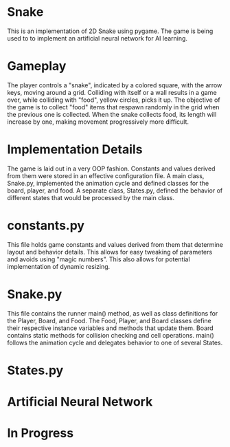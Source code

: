 # Snake
This is an implementation of 2D Snake using pygame. The game is being used to to implement an artificial neural network for AI learning.

# Gameplay
The player controls a "snake", indicated by a colored square, with the arrow keys, moving around a grid.
Colliding with itself or a wall results in a game over, while colliding with "food", yellow circles, picks it up.
The objective of the game is to collect "food" items that respawn randomly in the grid when the previous one is collected.
When the snake collects food, its length will increase by one, making movement progressively more difficult.

# Implementation Details
The game is laid out in a very OOP fashion. Constants and values derived from them were stored in an effective configuration file. A main class, Snake.py, implemented the animation cycle and defined classes for the board, player, and food. A separate class, States.py, defined the behavior of different states that would be processed by the main class.

# constants.py 
This file holds game constants and values derived from them that determine layout and behavior details.
This allows for easy tweaking of parameters and avoids using "magic numbers". This also allows for potential implementation of dynamic resizing.

# Snake.py 
This file contains the runner main() method, as well as class definitions for the Player, Board, and Food.
The Food, Player, and Board classes define their respective instance variables and methods that update them. Board contains static methods for collision checking and cell operations. 
main() follows the animation cycle and delegates behavior to one of several States. 

# States.py 

# Artificial Neural Network

# In Progress
